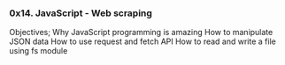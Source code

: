 ### 0x14. JavaScript - Web scraping

Objectives;
Why JavaScript programming is amazing
How to manipulate JSON data
How to use request and fetch API
How to read and write a file using fs module
